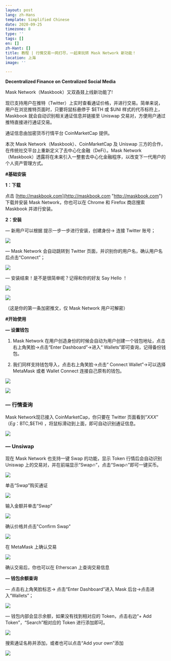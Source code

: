 ```yaml
---
layout: post
lang: zh-Hans
template: Simplified Chinese
date: 2020-09-25
timezone: 8
type: ''
tags: []
en: []
zh-Hant: []
title: 教程 | 行情交易一网打尽，一起来玩转 Mask Network 新功能！
location: 上海
image: ''

---
```

**Decentralized Finance on Centralized Social Media**

Mask Network（Maskbook）又双叒叕上线新功能了!

现已支持用户在推特（Twitter）上实时查看通证价格，并进行交易。简单来说，用户在浏览推特页面时，只要将鼠标悬停于 $ETH 或 $UNI 样式的代币标符上，Maskbook 就会自动识别相关通证信息并链接至 Uniswap 交易对，方便用户通过推特直接进行通证交易。

通证信息由加密货币行情平台 CoinMarketCap 提供。

本次 Mask Network（Maskbook）、CoinMarketCap 及 Uniswap 三方的合作，在传统社交平台上重新定义了去中心化金融（DeFi）。Mask Network（Maskbook）透露将在未来引入一整套去中心化金融程序，以改变下一代用户的个人资产管理方式。

**#基础安装**

**1：下载**

点击 [http://maskbook.com](http://maskbook.com "http://maskbook.com") 下载并安装 Mask Network，你也可以在 Chrome 和 Firefox 商店搜索 Maskbook 并进行安装。

**2：安装**

— 新用户可以根据 提示一步一步进行安装，创建身份-> 连接 Twitter 账号；

![](https://mmbiz.qpic.cn/mmbiz_png/QpV1OYwdMHA57fkACeVySt8nPpykA7JfuJeH2RTf0ibAtLIWCnLbXG9V7NEvxgOuGrcl0OOpMIa4VW63NlQ51Og/640?wx_fmt=png&tp=webp&wxfrom=5&wx_lazy=1&wx_co=1)

— Mask Network 会自动跳转到 Twitter 页面，并识别你的用户名，确认用户名后点击“Connect”；

![](https://mmbiz.qpic.cn/mmbiz_png/QpV1OYwdMHA57fkACeVySt8nPpykA7JfJNXFiavrEvPlhRm4h63micnX1B8e2noEqjwtib3pwK0zzjANNBqaoJAaw/640?wx_fmt=png&tp=webp&wxfrom=5&wx_lazy=1&wx_co=1)

— 安装结束！是不是很简单呢？记得和你的好友 Say Hello ！

![](https://mmbiz.qpic.cn/mmbiz_jpg/QpV1OYwdMHA57fkACeVySt8nPpykA7JfhaCLGGTd0wcFbMlOMsY0ycy7zyF8QVP2O62jeicCtw3PQxrb4OJibyUg/640?wx_fmt=jpeg&tp=webp&wxfrom=5&wx_lazy=1&wx_co=1)

![](https://mmbiz.qpic.cn/mmbiz_jpg/QpV1OYwdMHA57fkACeVySt8nPpykA7JfaKNBNeCpSDoaUgRa1yHD8xqXOAFhibk5xsWhauuNE9wudkJ7jRdOb0w/640?wx_fmt=jpeg&tp=webp&wxfrom=5&wx_lazy=1&wx_co=1)

（这是你的第一条加密推文，仅 Mask Network 用户可解密）

**#开始使用**

**— 设置钱包**

1) Mask Network 在用户创造身份的时候会自动为用户创建一个钱包地址，点击右上角笑脸->点击“Enter Dashboard”->进入“ Wallets”即可查询，记得备份钱包。

2) 我们同样支持钱包导入，点击右上角笑脸->点击“ Connect Wallet”->可以选择 MetaMask 或者 Wallet Connect 连接自己原有的钱包。

![](https://mmbiz.qpic.cn/mmbiz_png/QpV1OYwdMHA57fkACeVySt8nPpykA7JfZhIpib2dfLCrEUFVA2HqjHDYNv6icVedYHVTJJqRoueX9695HBFVNwgA/640?wx_fmt=png&tp=webp&wxfrom=5&wx_lazy=1&wx_co=1)

![](https://mmbiz.qpic.cn/mmbiz_png/QpV1OYwdMHA57fkACeVySt8nPpykA7Jf3Y2pUGwSicNVlqgibszbCtxptW2Aic0x0ib9fcOjduE1yeLdrdiaDpwLm6g/640?wx_fmt=png&tp=webp&wxfrom=5&wx_lazy=1&wx_co=1)

### **— 行情查询**

Mask Network现已接入 CoinMarketCap，你只要在 Twitter 页面看到”$XXX”（Eg：$BTC,$ETH) ，将鼠标滑动到上面，即可自动识别通证信息。

![](https://mmbiz.qpic.cn/mmbiz_png/QpV1OYwdMHA57fkACeVySt8nPpykA7JfZhVB3jfV8vIfJs1qKEFicOvnF7ictxYicJnyMTrxgXicjov2HCtiaPC5Vog/640?wx_fmt=png&tp=webp&wxfrom=5&wx_lazy=1&wx_co=1)

### **— Unsiwap**

现在 Mask Network 也支持一键 Swap 的功能，显示 Token 行情后会自动识别 Uniswap 上的交易对，并在前端显示“Swap🔥”，点击“Swap🔥”即可一键买币。

![](https://mmbiz.qpic.cn/mmbiz_png/QpV1OYwdMHA57fkACeVySt8nPpykA7JfEbF9IVxeqgRmXc5Ee3lpJJGRicFhibpegkQawVYUlibicF0b2Y0YoicS2fw/640?wx_fmt=png&tp=webp&wxfrom=5&wx_lazy=1&wx_co=1)

单击“Swap”购买通证

![](https://mmbiz.qpic.cn/mmbiz_png/QpV1OYwdMHA57fkACeVySt8nPpykA7JfSz2pibmTYVlmEhoGOhicicmVZfGKfA6umGW3NH3Dic1Vwm9LYBviaRaRYbw/640?wx_fmt=png&tp=webp&wxfrom=5&wx_lazy=1&wx_co=1)

输入金额并单击“Swap”

![](https://mmbiz.qpic.cn/mmbiz_png/QpV1OYwdMHA57fkACeVySt8nPpykA7Jfib5YptVgtg3yaSU3hyGJ2Zc3pwRoKzr9BiblcKK7RLKBhurAPOAjppdg/640?wx_fmt=png&tp=webp&wxfrom=5&wx_lazy=1&wx_co=1)

确认价格并点击"Confirm Swap"

![](https://mmbiz.qpic.cn/mmbiz_png/QpV1OYwdMHA57fkACeVySt8nPpykA7Jfk4mVmwZOcTo77hVV0UR0XXlzYEY7Tib4lyEubURicO0mic5ALy9MUibcXA/640?wx_fmt=png&tp=webp&wxfrom=5&wx_lazy=1&wx_co=1)

在 MetaMask 上确认交易

![](https://mmbiz.qpic.cn/mmbiz_png/QpV1OYwdMHA57fkACeVySt8nPpykA7JfhOsBQQ9wZakTSG2ESYHEyHRTIXKeZp0dbCIT6BRmMzYKevxbn5bv4A/640?wx_fmt=png&tp=webp&wxfrom=5&wx_lazy=1&wx_co=1)

确认交易后，你也可以在 Etherscan 上查询交易信息

**— 钱包余额查询**

— 点击右上角笑脸标志-> 点击“Enter Dashboard”进入 Mask 后台->点击进入“Wallets”；

![](https://mmbiz.qpic.cn/mmbiz_png/QpV1OYwdMHA57fkACeVySt8nPpykA7JfbibwZV2ufrBpC775sVXCCI24IDgOsDYbDT11ImaibVngMGo2zUDDUUFw/640?wx_fmt=png&tp=webp&wxfrom=5&wx_lazy=1&wx_co=1)

— 钱包内部会显示余额，如果没有找到相对应的 Token，点击右边“+ Add Token”，“Search”相对应的 Token 进行添加即可。

![](https://mmbiz.qpic.cn/mmbiz_png/QpV1OYwdMHA57fkACeVySt8nPpykA7Jfia6ZpcO7KVUvrLEUHjc2S134ibIbfR4SDMJ8CEsUpibypx3oCTH4Djf4A/640?wx_fmt=png&tp=webp&wxfrom=5&wx_lazy=1&wx_co=1)

搜索通证名称并添加，或者也可以点击“Add your own”添加

![](https://mmbiz.qpic.cn/mmbiz_png/QpV1OYwdMHA57fkACeVySt8nPpykA7Jfj4gQslEsicepAZht3xL1639KNOdM7zdAHESJib2ZPtianDM4zXtQaLhfQ/640?wx_fmt=png&tp=webp&wxfrom=5&wx_lazy=1&wx_co=1)